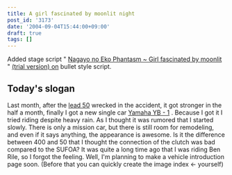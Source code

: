 ```yaml
---
title: A girl fascinated by moonlit night
post_id: '3173'
date: '2004-09-04T15:44:00+09:00'
draft: true
tags: []
---
```


Added stage script " [Nagayo no Eko Phantasm ~ Girl fascinated by moonlit](https://danmaq.com/tag/touhou-in-phantasm) " [(trial version) on](https://danmaq.com/tag/touhou-in-phantasm) bullet style script.

## Today's slogan

Last month, after the [lead 50](https://danmaq.com/lead50) wrecked in the accident, it got stronger in the half a month, finally I got a new single car [Yamaha YB - 1](https://danmaq.com/tag/yb-1) . Because I got it I tried riding despite heavy rain. As I thought it was rumored that I started slowly. There is only a mission car, but there is still room for remodeling, and even if it says anything, the appearance is awesome. Is it the difference between 400 and 50 that I thought the connection of the clutch was bad compared to the SUFOA? It was quite a long time ago that I was riding Ben Rile, so I forgot the feeling. Well, I'm planning to make a vehicle introduction page soon. (Before that you can quickly create the image index ← yourself)
